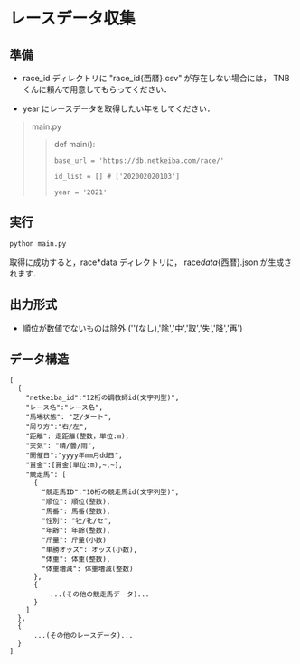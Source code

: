 # レースデータ収集

## 準備

- race_id ディレクトリに "race_id{西暦}.csv" が存在しない場合には，
  TNB くんに頼んで用意してもらってください．

- year にレースデータを取得したい年をしてください．

> main.py
>
> > def main():
> >
> >     base_url = 'https://db.netkeiba.com/race/'
> >
> >     id_list = [] # ['202002020103']
> >
> >     year = '2021'

## 実行

```sh
python main.py
```

取得に成功すると，race\*data ディレクトリに，
race*data*{西暦}.json が生成されます．

## 出力形式

- 順位が数値でないものは除外
  (''(なし),'除','中','取','失','降','再')

## データ構造

```
[
  {
    "netkeiba_id":"12桁の調教師id(文字列型)",
    "レース名":"レース名",
    "馬場状態": "芝/ダート",
    "周り方":"右/左",
    "距離": 走距離(整数，単位:m),
    "天気": "晴/曇/雨",
    "開催日":"yyyy年mm月dd日",
    "賞金":[賞金(単位:m),~,~],
    "競走馬": [
      {
        "競走馬ID":"10桁の競走馬id(文字列型)",
        "順位": 順位(整数),
        "馬番": 馬番(整数),
        "性別": "牡/牝/セ",
        "年齢": 年齢(整数),
        "斤量": 斤量(小数)
        "単勝オッズ": オッズ(小数),
        "体重": 体重(整数),
        "体重増減": 体重増減(整数)
      },
      {
          ...(その他の競走馬データ)...
      }
    ]
  },
  {
      ...(その他のレースデータ)...
  }
]
```
